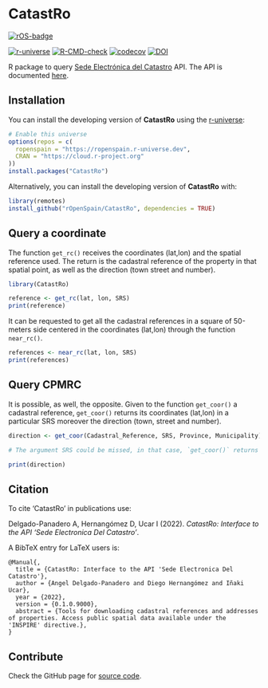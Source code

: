 
<!-- README.md is generated from README.Rmd. Please edit that file -->

# CatastRo

<!-- badges: start -->

[![rOS-badge](https://ropenspain.github.io/rostemplate/reference/figures/ropenspain-badge.svg)](https://ropenspain.es/)
<!-- [![CRAN-status](https://www.r-pkg.org/badges/version/CatastRo)](https://CRAN.R-project.org/package=CatastRo) -->
<!-- [![CRAN-results](https://cranchecks.info/badges/worst/CatastRo)](https://cran.r-project.org/web/checks/check_results_CatastRo.html) -->
<!-- [![Downloads](https://cranlogs.r-pkg.org/badges/CatastRo)](https://CRAN.R-project.org/package=CatastRo) -->
[![r-universe](https://ropenspain.r-universe.dev/badges/CatastRo)](https://ropenspain.r-universe.dev/)
[![R-CMD-check](https://github.com/rOpenSpain/CatastRo/workflows/R-CMD-check/badge.svg)](https://github.com/rOpenSpain/CatastRo/actions?query=workflow%3AR-CMD-check)
[![codecov](https://codecov.io/gh/rOpenSpain/CatastRo/branch/master/graph/badge.svg?token=6L01BKLL85)](https://app.codecov.io/gh/rOpenSpain/CatastRo)
[![DOI](https://img.shields.io/badge/DOI-10.5281/zenodo.6044091-blue)](https://doi.org/10.5281/zenodo.6044091)

<!-- badges: end -->

R package to query [Sede Electrónica del
Catastro](http://ovc.catastro.meh.es/ovcservweb/OVCSWLocalizacionRC/OVCCoordenadas.asmx)
API. The API is documented
[here](https://www.catastro.meh.es/ayuda/lang/castellano/servicios_web.htm).

## Installation

You can install the developing version of **CatastRo** using the
[r-universe](https://ropenspain.r-universe.dev/ui#builds):

``` r
# Enable this universe
options(repos = c(
  ropenspain = "https://ropenspain.r-universe.dev",
  CRAN = "https://cloud.r-project.org"
))
install.packages("CatastRo")
```

Alternatively, you can install the developing version of **CatastRo**
with:

``` r
library(remotes)
install_github("rOpenSpain/CatastRo", dependencies = TRUE)
```

## Query a coordinate

The function `get_rc()` receives the coordinates (lat,lon) and the
spatial reference used. The return is the cadastral reference of the
property in that spatial point, as well as the direction (town street
and number).

``` r
library(CatastRo)

reference <- get_rc(lat, lon, SRS)
print(reference)
```

It can be requested to get all the cadastral references in a square of
50-meters side centered in the coordinates (lat,lon) through the
function `near_rc()`.

``` r
references <- near_rc(lat, lon, SRS)
print(references)
```

## Query CPMRC

It is possible, as well, the opposite. Given to the function
`get_coor()` a cadastral reference, `get_coor()` returns its coordinates
(lat,lon) in a particular SRS moreover the direction (town, street and
number).

``` r
direction <- get_coor(Cadastral_Reference, SRS, Province, Municipality)

# The argument SRS could be missed, in that case, `get_coor()` returns the coordinates in the SRS used by Google Maps.

print(direction)
```

## Citation

To cite ‘CatastRo’ in publications use:

Delgado-Panadero A, Hernangómez D, Ucar I (2022). *CatastRo: Interface
to the API ‘Sede Electronica Del Catastro’*.

A BibTeX entry for LaTeX users is:

    @Manual{,
      title = {CatastRo: Interface to the API 'Sede Electronica Del Catastro'},
      author = {Angel Delgado-Panadero and Diego Hernangómez and Iñaki Ucar},
      year = {2022},
      version = {0.1.0.9000},
      abstract = {Tools for downloading cadastral references and addresses of properties. Access public spatial data available under the 'INSPIRE' directive.},
    }

## Contribute

Check the GitHub page for [source
code](https://github.com/ropenspain/CatastRo/).
